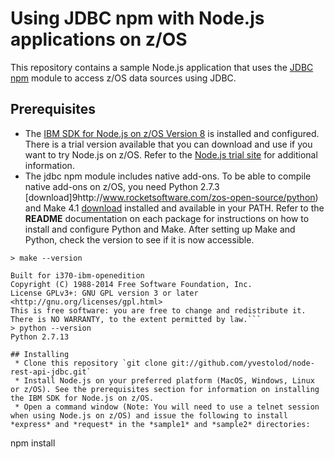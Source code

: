 # Using JDBC npm with Node.js applications on z/OS

This repository contains a sample Node.js application that uses the [JDBC npm](https://www.npmjs.com/package/jdbc) module to access z/OS data sources using JDBC.

## Prerequisites
 * The [IBM SDK for Node.js on z/OS Version 8](https://www.ibm.com/support/knowledgecenter/en/SSTRRS_8.0.0/com.ibm.nodejs.zos.v8.doc/welcome.html) is installed and configured. There is a trial version available that you can download and use if you want to try Node.js on z/OS.  Refer to the [Node.js trial site](https://developer.ibm.com/node/sdk/ztp/) for additional information.
 * The jdbc npm module includes native add-ons. To be able to compile native add-ons on z/OS, you need Python 2.7.3 [download]9http://www.rocketsoftware.com/zos-open-source/python) and Make 4.1 [download](http://www.rocketsoftware.com/zos-open-source/make?ver=4.1) installed and available in your PATH. Refer to the **README** documentation on each package for instructions on how to install and configure Python and Make. After setting up Make and Python, check the version to see if it is now accessible.
 
```> make --version```
```GNU Make 4.1
Built for i370-ibm-openedition
Copyright (C) 1988-2014 Free Software Foundation, Inc.
License GPLv3+: GNU GPL version 3 or later <http://gnu.org/licenses/gpl.html>
This is free software: you are free to change and redistribute it.
There is NO WARRANTY, to the extent permitted by law.```
> python --version
Python 2.7.13

## Installing
 * Clone this repository `git clone git://github.com/yvestolod/node-rest-api-jdbc.git`
 * Install Node.js on your preferred platform (MacOS, Windows, Linux or z/OS). See the prerequisites section for information on installing the IBM SDK for Node.js on z/OS.
 * Open a command window (Note: You will need to use a telnet session when using Node.js on z/OS) and issue the following to install *express* and *request* in the *sample1* and *sample2* directories:
 ```
 npm install
 ```
